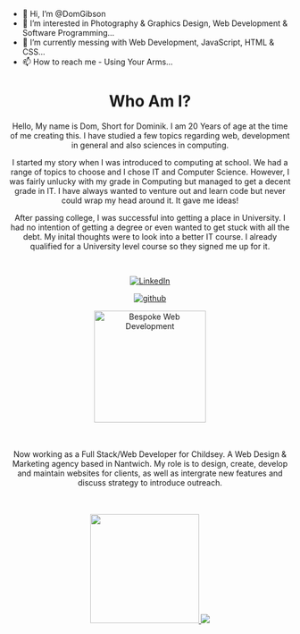 - 👋  Hi, I’m @DomGibson
- 👀  I’m interested in Photography & Graphics Design, Web Development & Software Programming...
- 🌱  I’m currently messing with Web Development, JavaScript, HTML & CSS...
- 📫  How to reach me - Using Your Arms...

<h1 align="center">
    Who Am I?
</h1>

<p align="center">
Hello, My name is Dom, Short for Dominik. I am 20 Years of age at the time of me creating this. I have studied a few topics regarding web, development in general and also sciences in computing.</p>

<p align="center">
I started my story when I was introduced to computing at school. We had a range of topics to choose and I chose IT and Computer Science. However, I was fairly unlucky with my grade in Computing but managed to get a decent grade in IT. I have always wanted to venture out and learn code but never could wrap my head around it. It gave me ideas!</p>

<p align="center">
After passing college, I was successful into getting a place in University. I had no intention of getting a degree or even wanted to get stuck with all the debt. My inital thoughts were to look into a better IT course. I already qualified for a University level course so they signed me up for it. 
</p>

<br>

<div align="center">
    
[![LinkedIn](https://img.shields.io/badge/LinkedIn-0A66C2?style=for-the-badge&logo=LinkedIn&logoColor=white)](https://www.linkedin.com/in/dom-gibson-2945b7198/)

[![github](https://img.shields.io/badge/GitHub-000000?style=for-the-badge&logo=GitHub&logoColor=white)](https://github.com/DomGibson/DomGibson)

</div>

<div align="center">
    <a href="https://www.childsey.com/">
    <img src="https://uploads-ssl.webflow.com/61cecd3bf4dde0b7283e393d/61ced06ccea032ce2e2ee31b_Childsey%20LR.png" alt="Bespoke Web Development" title="CHILDSEY" width="200">
</a>
</div>

<br>
<br>

<p align="center">
    Now working as a Full Stack/Web Developer for Childsey. A Web Design & Marketing agency based in Nantwich. My role is to design, create, develop and maintain websites for clients, as well as intergrate new features and discuss strategy to introduce outreach.
</p>

<br>
<br>

<div align="center">
    
<a href="https://github.com/DomGibson/github-readme-stats">
  <img height="195px" src="https://github-readme-stats.vercel.app/api/top-langs/?username=DomGibson"/>
  <img src="https://github-readme-stats.vercel.app/api?username=DomGibson"/> 
</a>    
    
</div>

<!---
University was challenging but also opened a lot... I mean a lot of doors. We were learning Code, Web Design, Sciences, Logic, Cyber Security. The list can go further. But I gained a lot of knowledge and it has kept me in the industry! Unfortunately I did not proceed with the course after a while, I was granted an opportunity that I could
--->

<!---
DomGibson/DomGibson is a ✨ special ✨ repository because its `README.md` (this file) appears on your GitHub profile.
You can click the Preview link to take a look at your changes.
--->
